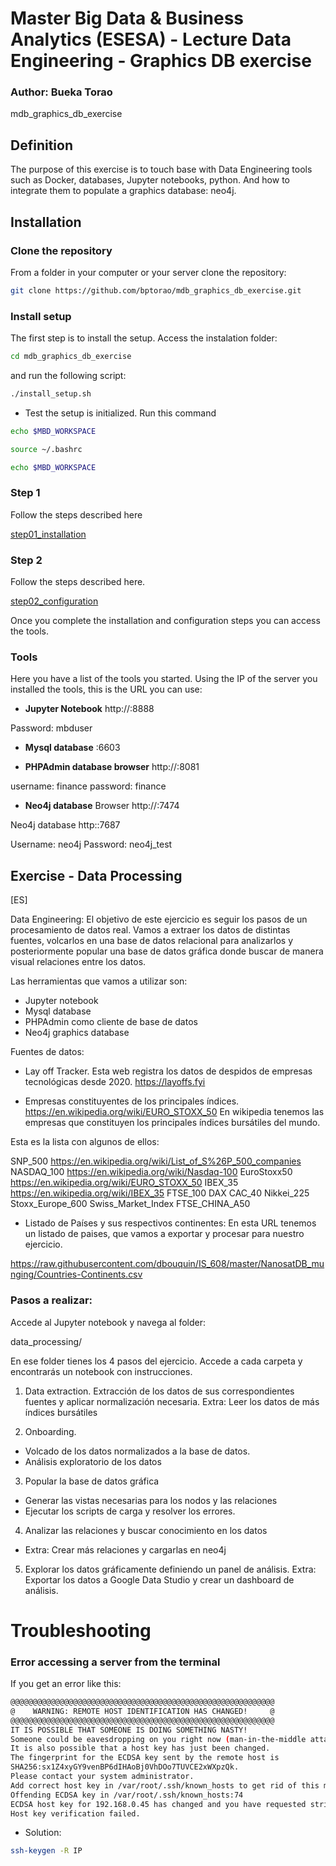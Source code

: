 # Master Big Data &amp; Business Analytics (ESESA) - Lecture Data Engineering - Graphics DB exercise
### Author: Bueka Torao

mdb_graphics_db_exercise

## Definition

The purpose of this exercise is to touch base with Data Engineering tools such as Docker, databases, Jupyter notebooks, python. And how to integrate them to populate a graphics database: neo4j. 

## Installation

### Clone the repository

From a folder in your computer or your server clone the repository:

```bash
git clone https://github.com/bptorao/mdb_graphics_db_exercise.git
```

### Install setup

The first step is to install the setup. Access the instalation folder: 

```bash
cd mdb_graphics_db_exercise
```

and run the following script:
```bash
./install_setup.sh
```

- Test the setup is initialized. Run this command
```bash
echo $MBD_WORKSPACE

source ~/.bashrc

echo $MBD_WORKSPACE
```

### Step 1

Follow the steps described here

[step01_installation](https://github.com/bptorao/mdb_graphics_db_exercise/blob/main/step01_installation/README.md)

### Step 2

Follow the steps described here.

[step02_configuration](https://github.com/bptorao/mdb_graphics_db_exercise/blob/main/step02_configuration/README.md)


Once you complete the installation and configuration steps you can access the tools.

### Tools

Here you have a list of the tools you started. Using the IP of the server you installed the tools, this is the URL you can use:

- **Jupyter Notebook**
http://<IP>:8888

Password: mbduser


- **Mysql database**
<IP>:6603

- **PHPAdmin database browser**
http://<IP>:8081

username: finance
password: finance


- **Neo4j database**
Browser
http://<IP>:7474

Neo4j database
http:<IP>:7687

Username: neo4j
Password: neo4j_test


## Exercise - Data Processing

[ES]

Data Engineering: El objetivo de este ejercicio es seguir los pasos de un procesamiento de datos real.
Vamos a extraer los datos de distintas fuentes, volcarlos en una base de datos relacional para analizarlos
y posteriormente popular una base de datos gráfica donde buscar de manera visual relaciones entre los datos.

Las herramientas que vamos a utilizar son:

 - Jupyter notebook
 - Mysql database
 - PHPAdmin como cliente de base de datos
 - Neo4j graphics database

Fuentes de datos:

- Lay off Tracker. Esta web registra los datos de despidos de empresas tecnológicas desde 2020.
https://layoffs.fyi

- Empresas constituyentes de los principales índices.
https://en.wikipedia.org/wiki/EURO_STOXX_50
En wikipedia tenemos las empresas que constituyen los principales índices bursátiles del mundo.

Esta es la lista con algunos de ellos:

SNP_500 https://en.wikipedia.org/wiki/List_of_S%26P_500_companies
NASDAQ_100 https://en.wikipedia.org/wiki/Nasdaq-100
EuroStoxx50 https://en.wikipedia.org/wiki/EURO_STOXX_50
IBEX_35 https://en.wikipedia.org/wiki/IBEX_35
FTSE_100
DAX
CAC_40
Nikkei_225
Stoxx_Europe_600
Swiss_Market_Index
FTSE_CHINA_A50


- Listado de Países y sus respectivos continentes:
En esta URL tenemos un listado de paises, que vamos a exportar y procesar para nuestro ejercicio.

https://raw.githubusercontent.com/dbouquin/IS_608/master/NanosatDB_munging/Countries-Continents.csv

### Pasos a realizar:

Accede al Jupyter notebook y navega al folder:

data_processing/

En ese folder tienes los 4 pasos del ejercicio. Accede a cada carpeta y encontrarás un notebook con instrucciones.

1. Data extraction.
Extracción de los datos de sus correspondientes fuentes y aplicar normalización necesaria.
Extra: Leer los datos de más índices bursátiles

2. Onboarding.
- Volcado de los datos normalizados a la base de datos. 
- Análisis exploratorio de los datos 

3. Popular la base de datos gráfica
- Generar las vistas necesarias para los nodos y las relaciones
- Ejecutar los scripts de carga y resolver los errores. 

4. Analizar las relaciones y buscar conocimiento en los datos
- Extra: Crear más relaciones y cargarlas en neo4j

5. Explorar los datos gráficamente definiendo un panel de análisis.
Extra: Exportar los datos a Google Data Studio y crear un dashboard de análisis.


# Troubleshooting

### Error accessing a server from the terminal

If you get an error like this:

```bash
@@@@@@@@@@@@@@@@@@@@@@@@@@@@@@@@@@@@@@@@@@@@@@@@@@@@@@@@@@@
@    WARNING: REMOTE HOST IDENTIFICATION HAS CHANGED!     @
@@@@@@@@@@@@@@@@@@@@@@@@@@@@@@@@@@@@@@@@@@@@@@@@@@@@@@@@@@@
IT IS POSSIBLE THAT SOMEONE IS DOING SOMETHING NASTY!
Someone could be eavesdropping on you right now (man-in-the-middle attack)!
It is also possible that a host key has just been changed.
The fingerprint for the ECDSA key sent by the remote host is
SHA256:sx1Z4xyGY9venBP6dIHAoBj0VhDOo7TUVCE2xWXpzQk.
Please contact your system administrator.
Add correct host key in /var/root/.ssh/known_hosts to get rid of this message.
Offending ECDSA key in /var/root/.ssh/known_hosts:74
ECDSA host key for 192.168.0.45 has changed and you have requested strict checking.
Host key verification failed.
```

- Solution:
```bash
ssh-keygen -R IP
```